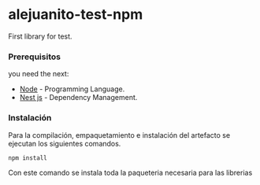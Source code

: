 # alejuanito-test-npm

First library for test.

### Prerequisitos

you need the next:

* [Node](https://nodejs.org/es/download/) - Programming Language.
* [Nest js](https://docs.nestjs.com/first-steps) - Dependency Management.

### Instalación

Para la compilación, empaquetamiento e instalación del artefacto se ejecutan los siguientes comandos.

```
npm install
```
Con este comando se instala toda la paqueteria necesaria para las librerias

